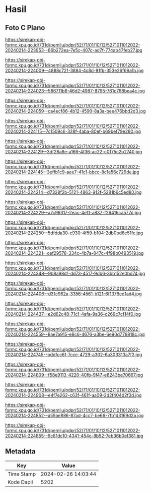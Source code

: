 # Hasil

## Foto C Plano

https://sirekap-obj-formc.kpu.go.id/731d/pemilu/pdpr/52/71/01/10/12/5271011012022-20240214-223953--66b272ea-7e5c-407c-ad7f-774ab47feb27.jpg

https://sirekap-obj-formc.kpu.go.id/731d/pemilu/pdpr/52/71/01/10/12/5271011012022-20240214-224009--4888c721-3884-4c8d-81fb-353e26f69a1b.jpg

https://sirekap-obj-formc.kpu.go.id/731d/pemilu/pdpr/52/71/01/10/12/5271011012022-20240214-224023--586711b8-46d2-4987-8795-761c768bea4c.jpg

https://sirekap-obj-formc.kpu.go.id/731d/pemilu/pdpr/52/71/01/10/12/5271011012022-20240214-224059--ca4ecf86-4b12-4590-8a3a-bee476bbd2d3.jpg

https://sirekap-obj-formc.kpu.go.id/731d/pemilu/pdpr/52/71/01/10/12/5271011012022-20240214-224115--7c1509c6-328f-4aba-80ef-b69bef79e280.jpg

https://sirekap-obj-formc.kpu.go.id/731d/pemilu/pdpr/52/71/01/10/12/5271011012022-20240214-224129--3df28a8e-a166-4f36-ac22-c0175c2b2740.jpg

https://sirekap-obj-formc.kpu.go.id/731d/pemilu/pdpr/52/71/01/10/12/5271011012022-20240214-224145--3effb1c9-aee7-41c1-bbcc-8c1e56c729de.jpg

https://sirekap-obj-formc.kpu.go.id/731d/pemilu/pdpr/52/71/01/10/12/5271011012022-20240214-224214--d7328f2b-5121-4863-912f-5281b6c5ed80.jpg

https://sirekap-obj-formc.kpu.go.id/731d/pemilu/pdpr/52/71/01/10/12/5271011012022-20240214-224229--a7c99317-2eac-4e11-a837-f26416ca577d.jpg

https://sirekap-obj-formc.kpu.go.id/731d/pemilu/pdpr/52/71/01/10/12/5271011012022-20240214-224250--5dfdda30-c930-4f59-b104-2db0bd6e51fc.jpg

https://sirekap-obj-formc.kpu.go.id/731d/pemilu/pdpr/52/71/01/10/12/5271011012022-20240214-224321--cef29578-334c-4b7a-847c-4f98b0493519.jpg

https://sirekap-obj-formc.kpu.go.id/731d/pemilu/pdpr/52/71/01/10/12/5271011012022-20240214-224348--9b8a98d1-dd73-4517-9db6-3bb152e0bd74.jpg

https://sirekap-obj-formc.kpu.go.id/731d/pemilu/pdpr/52/71/01/10/12/5271011012022-20240214-224406--d31e962a-3356-4561-b121-6f1376ed1ad4.jpg

https://sirekap-obj-formc.kpu.go.id/731d/pemilu/pdpr/52/71/01/10/12/5271011012022-20240214-224437--e2d62c48-71c1-4afa-9a36-c269c7cf14f0.jpg

https://sirekap-obj-formc.kpu.go.id/731d/pemilu/pdpr/52/71/01/10/12/5271011012022-20240214-224559--8ae7a915-e8c6-4676-a3be-6e90d779818c.jpg

https://sirekap-obj-formc.kpu.go.id/731d/pemilu/pdpr/52/71/01/10/12/5271011012022-20240214-224745--bddfcc6f-7cce-4729-a302-6a303313a7f3.jpg

https://sirekap-obj-formc.kpu.go.id/731d/pemilu/pdpr/52/71/01/10/12/5271011012022-20240214-224809--f58e9113-4220-40fb-9f47-e8243be70667.jpg

https://sirekap-obj-formc.kpu.go.id/731d/pemilu/pdpr/52/71/01/10/12/5271011012022-20240214-224908--e4f7e262-c63f-461f-aa09-2d2f404d2f3d.jpg

https://sirekap-obj-formc.kpu.go.id/731d/pemilu/pdpr/52/71/01/10/12/5271011012022-20240214-224852--a59ae886-87ad-4cc7-be66-7fb1d3169d2a.jpg

https://sirekap-obj-formc.kpu.go.id/731d/pemilu/pdpr/52/71/01/10/12/5271011012022-20240214-224855--9c81dc10-4341-454c-8b52-7eb36b0ef381.jpg


## Metadata

| Key        | Value               |
| ---------- | ------------------- |
| Time Stamp | 2024-02-26 14:03:44 |
| Kode Dapil | 5202                |



